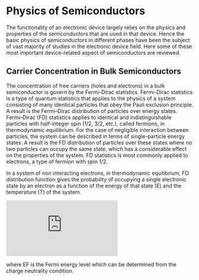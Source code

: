 # Physics of Semiconductors
The functionality of an electronic device largely relies on the physics and properties of the semiconductors that are used in that device. Hence the basic
physics of semiconductors in different phases have been the subject of vast majority of studies in the electronic device field. Here some of these most important device-related aspect of semiconductors are reviewed.

## Carrier Concentration in Bulk Semiconductors
The concentration of free carriers (holes and electrons) in a bulk semiconductor is govern by the Fermi-Dirac statistics. Fermi-Dirac statistics is a type of quantum statistics that applies to the physics of a system consisting of many identical particles that obey the Pauli exclusion principle. A result is the Fermi–Dirac distribution of particles over energy states. Fermi–Dirac (FD) statistics applies to identical and indistinguishable particles with half-integer spin (1/2, 3/2, etc.), called fermions, in thermodynamic equilibrium. For the case of negligible interaction between particles, the system can be described in terms of single-particle energy states. A result is the FD distribution of particles over these states where no two particles can occupy the same state, which has a considerable effect on the properties of the system. FD statistics is most commonly applied to electrons, a type of fermion with spin 1/2.

In a system of non interacting electrons, in thermodynamic equilibrium, FD distribution function gives the probability of occupying a single electronic state by an electron as a function of the energy of that state (E) and the temperature (T) of the system.

![](https://latex.codecogs.com/svg.latex?%5CLARGE%20F%28E%29%20%3D%20%5Cfrac%7B1%7D%7B1&plus;exp%5B%28E-E_F%29/kT%5D%7D)

where EF is the Fermi energy level which can be determined from the charge neutrality condition.
